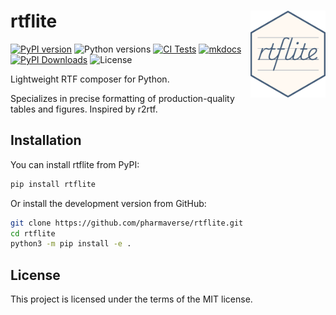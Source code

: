 # rtflite <img src="https://github.com/pharmaverse/rtflite/raw/main/docs/assets/logo.png" align="right" width="120" />

[![PyPI version](https://img.shields.io/pypi/v/rtflite)](https://pypi.org/project/rtflite/)
![Python versions](https://img.shields.io/pypi/pyversions/rtflite)
[![CI Tests](https://github.com/pharmaverse/rtflite/actions/workflows/ci-tests.yml/badge.svg)](https://github.com/pharmaverse/rtflite/actions/workflows/ci-tests.yml)
[![mkdocs](https://github.com/pharmaverse/rtflite/actions/workflows/mkdocs.yml/badge.svg)](https://pharmaverse.github.io/rtflite/)
[![PyPI Downloads](https://img.shields.io/pypi/dm/rtflite)](https://pypistats.org/packages/rtflite)
![License](https://img.shields.io/pypi/l/rtflite)

Lightweight RTF composer for Python.

Specializes in precise formatting of production-quality tables and figures. Inspired by r2rtf.

## Installation

You can install rtflite from PyPI:

```bash
pip install rtflite
```

Or install the development version from GitHub:

```bash
git clone https://github.com/pharmaverse/rtflite.git
cd rtflite
python3 -m pip install -e .
```

## License

This project is licensed under the terms of the MIT license.
